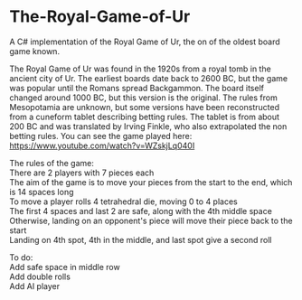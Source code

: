 # The-Royal-Game-of-Ur
A C# implementation of the Royal Game of Ur, the on of the oldest board game known.

The Royal Game of Ur was found in the 1920s from a royal tomb in the ancient city of Ur. The earliest boards date back to 2600 BC, but the game was popular until the Romans spread Backgammon. The board itself changed around 1000 BC, but this version is the original. The rules from Mesopotamia are unknown, but some versions have been reconstructed from a cuneform tablet describing betting rules. The tablet is from about 200 BC and was translated by Irving Finkle, who also extrapolated the non betting rules. You can see the game played here: https://www.youtube.com/watch?v=WZskjLq040I

The rules of the game:  
There are 2 players with 7 pieces each  
The aim of the game is to move your pieces from the start to the end, which is 14 spaces long  
To move a player rolls 4 tetrahedral die, moving 0 to 4 places  
The first 4 spaces and last 2 are safe, along with the 4th middle space  
Otherwise, landing on an opponent's piece will move their piece back to the start  
Landing on 4th spot, 4th in the middle, and last spot give a second roll  

To do:  
Add safe space in middle row  
Add double rolls  
Add AI player  
